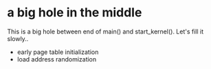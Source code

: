 # a big hole in the middle

This is a big hole between end of main() and start\_kernel(). Let's fill it slowly..

* early page table initialization
* load address randomization

